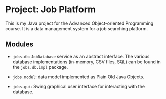 # Project: Job Platform

This is my Java project for the Advanced Object-oriented Programming course.
It is a data management system for a job searching platform.

## Modules

- `jobs.db`: `JobDatabase` service as an abstract interface.
  The various database implementations (in-memory, CSV files, SQL)
  can be found in the `jobs.db.impl` package.

- `jobs.model`: data model implemented as Plain Old Java Objects.

- `jobs.gui`: Swing graphical user interface for interacting with the database.

